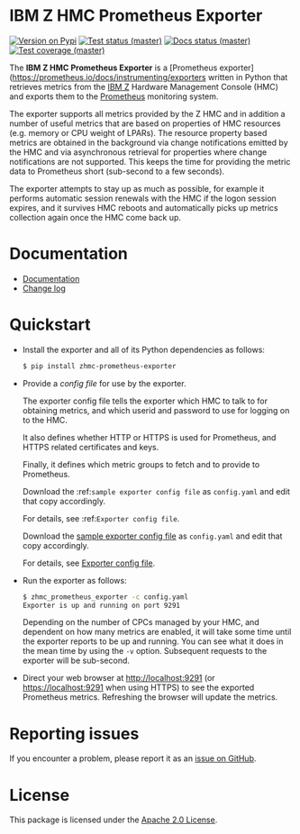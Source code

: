 # IBM Z HMC Prometheus Exporter

[![Version on Pypi](https://img.shields.io/pypi/v/zhmc-prometheus-exporter.svg)](https://pypi.python.org/pypi/zhmc-prometheus-exporter/)
[![Test status (master)](https://github.com/zhmcclient/zhmc-prometheus-exporter/actions/workflows/test.yml/badge.svg?branch=master)](https://github.com/zhmcclient/zhmc-prometheus-exporter/actions/workflows/test.yml?query=branch%3Amaster)
[![Docs status (master)](https://readthedocs.org/projects/zhmc-prometheus-exporter/badge/?version=latest)](https://readthedocs.org/projects/zhmc-prometheus-exporter/builds/)
[![Test coverage (master)](https://coveralls.io/repos/github/zhmcclient/zhmc-prometheus-exporter/badge.svg?branch=master)](https://coveralls.io/github/zhmcclient/zhmc-prometheus-exporter?branch=master)

The **IBM Z HMC Prometheus Exporter** is a
[Prometheus exporter](https://prometheus.io/docs/instrumenting/exporters
written in Python that retrieves metrics from the
[IBM Z](https://www.ibm.com/it-infrastructure/z) Hardware Management Console
(HMC) and exports them to the [Prometheus](https://prometheus.io)
monitoring system.

The exporter supports all metrics provided by the Z HMC and in addition
a number of useful metrics that are based on properties of HMC resources
(e.g. memory or CPU weight of LPARs). The resource property based
metrics are obtained in the background via change notifications emitted
by the HMC and via asynchronous retrieval for properties where change
notifications are not supported. This keeps the time for providing the
metric data to Prometheus short (sub-second to a few seconds).

The exporter attempts to stay up as much as possible, for example it
performs automatic session renewals with the HMC if the logon session
expires, and it survives HMC reboots and automatically picks up metrics
collection again once the HMC come back up.

# Documentation

- [Documentation](https://zhmc-prometheus-exporter.readthedocs.io/en/stable/)
- [Change log](https://zhmc-prometheus-exporter.readthedocs.io/en/stable/changes.html)

# Quickstart

- Install the exporter and all of its Python dependencies as follows:

  ``` bash
  $ pip install zhmc-prometheus-exporter
  ```

- Provide a *config file* for use by the exporter.

  The exporter config file tells the exporter which HMC to talk to for
  obtaining metrics, and which userid and password to use for logging on to
  the HMC.

  It also defines whether HTTP or HTTPS is used for Prometheus, and HTTPS
  related certificates and keys.

  Finally, it defines which metric groups to fetch and to provide to
  Prometheus.

  Download the :ref:`sample exporter config file` as ``config.yaml`` and edit
  that copy accordingly.

  For details, see :ref:`Exporter config file`.

  Download the
  [sample exporter config file](https://github.com/zhmcclient/zhmc-prometheus-exporter/blob/master/examples/config.yaml)
  as `config.yaml` and edit that copy accordingly.

  For details, see
  [Exporter config file](https://zhmc-prometheus-exporter.readthedocs.io/en/stable/usage.html#exporter-config-file).

- Run the exporter as follows:

  ``` bash
  $ zhmc_prometheus_exporter -c config.yaml
  Exporter is up and running on port 9291
  ```

  Depending on the number of CPCs managed by your HMC, and dependent
  on how many metrics are enabled, it will take some time until the
  exporter reports to be up and running. You can see what it does in
  the mean time by using the `-v` option. Subsequent requests to the
  exporter will be sub-second.

- Direct your web browser at <http://localhost:9291> (or
  <https://localhost:9291> when using HTTPS) to see the exported
  Prometheus metrics. Refreshing the browser will update the metrics.

# Reporting issues

If you encounter a problem, please report it as an
[issue on GitHub](https://github.com/zhmcclient/zhmc-prometheus-exporter/issues).

# License

This package is licensed under the
[Apache 2.0 License](http://apache.org/licenses/LICENSE-2.0).
